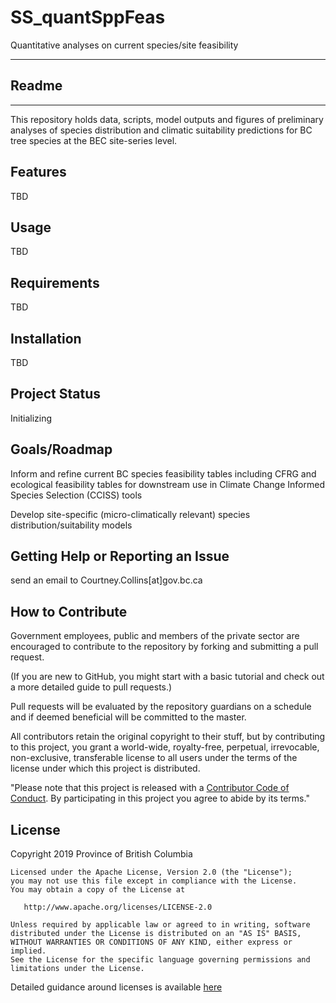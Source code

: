 # SS_quantSppFeas
Quantitative analyses on current species/site feasibility

---
## Readme 
---
This repository holds data, scripts, model outputs and figures of preliminary analyses of species distribution and climatic suitability predictions for BC tree species at the BEC site-series level.

## Features
TBD

## Usage
TBD

## Requirements
TBD

## Installation
TBD

## Project Status
Initializing 

## Goals/Roadmap
Inform and refine current BC species feasibility tables including CFRG and ecological feasibility tables for downstream use in Climate Change Informed Species Selection (CCISS) tools

Develop site-specific (micro-climatically relevant) species distribution/suitability models 

## Getting Help or Reporting an Issue
send an email to Courtney.Collins[at]gov.bc.ca

## How to Contribute
Government employees, public and members of the private sector are encouraged to contribute to the repository by forking and submitting a pull request.

(If you are new to GitHub, you might start with a basic tutorial and check out a more detailed guide to pull requests.)

Pull requests will be evaluated by the repository guardians on a schedule and if deemed beneficial will be committed to the master.

All contributors retain the original copyright to their stuff, but by contributing to this project, you grant a world-wide, royalty-free, perpetual, irrevocable, non-exclusive, transferable license to all users under the terms of the license under which this project is distributed.


"Please note that this project is released with a [Contributor Code of Conduct](CODE_OF_CONDUCT.md). By participating in this project you agree to abide by its terms."

## License

  Copyright 2019 Province of British Columbia

    Licensed under the Apache License, Version 2.0 (the "License");
    you may not use this file except in compliance with the License.
    You may obtain a copy of the License at 

       http://www.apache.org/licenses/LICENSE-2.0

    Unless required by applicable law or agreed to in writing, software
    distributed under the License is distributed on an "AS IS" BASIS,
    WITHOUT WARRANTIES OR CONDITIONS OF ANY KIND, either express or implied.
    See the License for the specific language governing permissions and
    limitations under the License.

Detailed guidance around licenses is available 
[here](LICENSE.md)

